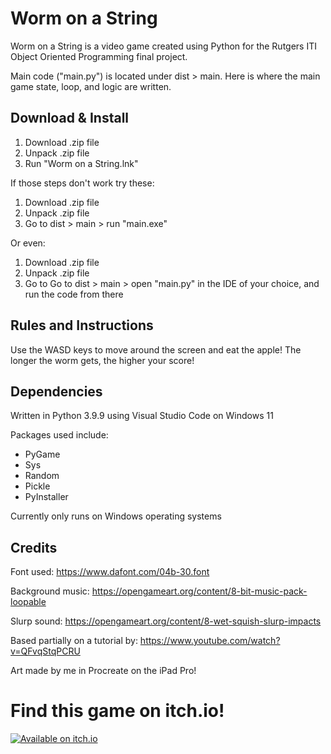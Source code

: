 # Worm on a String

Worm on a String is a video game created using Python for the Rutgers ITI Object Oriented Programming final project.

Main code ("main.py") is located under dist > main. Here is where the main game state, loop, and logic are written.

## Download & Install

1. Download .zip file
2. Unpack .zip file
3. Run "Worm on a String.lnk"

If those steps don't work try these:
1. Download .zip file
2. Unpack .zip file
3. Go to dist > main > run "main.exe"

Or even:
1. Download .zip file
2. Unpack .zip file
3. Go to Go to dist > main > open "main.py" in the IDE of your choice, and run the code from there

## Rules and Instructions

Use the WASD keys to move around the screen and eat the apple! The longer the worm gets, the higher your score!

## Dependencies

Written in Python 3.9.9 using Visual Studio Code on Windows 11

Packages used include:
- PyGame
- Sys
- Random
- Pickle
- PyInstaller

Currently only runs on Windows operating systems

## Credits

Font used: https://www.dafont.com/04b-30.font

Background music: https://opengameart.org/content/8-bit-music-pack-loopable

Slurp sound: https://opengameart.org/content/8-wet-squish-slurp-impacts

Based partially on a tutorial by: https://www.youtube.com/watch?v=QFvqStqPCRU

Art made by me in Procreate on the iPad Pro!

# Find this game on itch.io!

[![Available on itch.io](http://jessemillar.github.io/available-on-itchio-badge/badge-bw.png)](https://kristoons.itch.io/worm-on-a-string)